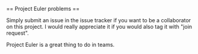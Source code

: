== Project Euler problems ==

Simply submit an issue in the issue tracker if you want to be a 
collaborator on this project. I would really appreciate it if you would 
also tag it with "join request".

Project Euler is a great thing to do in teams.